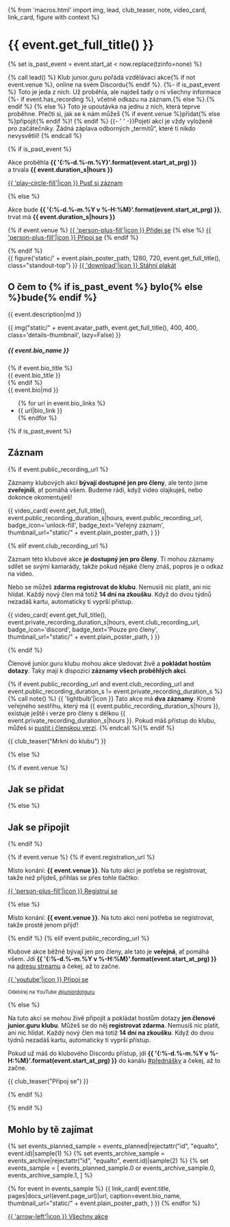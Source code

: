 {% from 'macros.html' import img, lead, club_teaser, note, video_card, link_card, figure with context %}

# {{ event.get_full_title() }}

{% set is_past_event = event.start_at < now.replace(tzinfo=none) %}

<script type="application/ld+json">{{ event.to_json_ld() }}</script>

{% call lead() %}
Klub junior.guru pořádá vzdělávací akce{% if not event.venue %}, online na svém Discordu{% endif %}.
{%- if is_past_event %}
  Toto je jeda z nich. Už proběhla, ale najdeš tady o ní všechny informace
  {%- if event.has_recording %}, včetně odkazu na záznam.{% else %}.{% endif %}
{% else %}
  Toto je upoutávka na jednu z nich, která teprve proběhne. Přečti si, jak se k nám můžeš {% if event.venue %}přidat{% else %}připojit{% endif %}!
{% endif %}
{{- ' ' -}}Pojetí akcí je vždy vyloženě pro začátečníky. Žádná záplava odborných „termitů“, které ti nikdo nevysvětlil!
{% endcall %}

<div class="c2a">
  {% if is_past_event %}
  <p class="c2a-text display">
    Akce proběhla <strong>{{ '{:%-d.%-m.%Y}'.format(event.start_at_prg) }}</strong>
    a trvala <strong>{{ event.duration_s|hours }}</strong>
  </p>
  <p>
    <a class="c2a-button" href="#zaznam">{{ 'play-circle-fill'|icon }} Pusť si záznam</a>
  </p>
  {% else %}
  <p class="c2a-text display blue">
    Akce bude <strong>{{ '{:%-d.%-m.%Y v %-H:%M}'.format(event.start_at_prg) }}</strong>,
    trvat má <strong>{{ event.duration_s|hours }}</strong>
  </p>
  <p>
    {% if event.venue %}
      <a class="c2a-button pulse" href="#jak-se-pridat">{{ 'person-plus-fill'|icon }} Přidej se</a>
    {% else %}
      <a class="c2a-button pulse" href="#jak-se-pripojit">{{ 'person-plus-fill'|icon }} Připoj se</a>
    {% endif %}
  </p>
  {% endif %}
</div>

<div class="figure-container">
  {{ figure('static/' + event.plain_poster_path, 1280, 720, event.get_full_title(), class="standout-top") }}
  <a class="figure-button" href="{{ ("static/" + event.poster_path)|url }}" target="_blank" rel="noopener" download>{{ 'download'|icon }} Stáhni plakát</a>
</div>

## O čem to {% if is_past_event %} bylo{% else %}bude{% endif %}

{{ event.description|md }}

<div class="standout details">
  <div class="details-info avatar">
    <div class="details-image">
      {{ img("static/" + event.avatar_path, event.get_full_title(), 400, 400, class='details-thumbnail', lazy=False) }}
    </div>
    <div class="details-body">
      <h5 class="details-heading">{{ event.bio_name }}</h5>
      {% if event.bio_title %}
        <div class="details-text compact">{{ event.bio_title }}</div>
      {% endif %}
      <div class="details-text">
        {{ event.bio|md }}
        <ul class="icon-links">
          {% for url in event.bio_links %}
            <li>{{ url|bio_link }}</li>
          {% endfor %}
        </ul>
      </div>
    </div>
  </div>
</div>

{% if is_past_event %}

## Záznam

{% if event.public_recording_url %}

Záznamy klubových akcí **bývají dostupné jen pro členy**, ale tento jsme **zveřejnili**, ať pomáhá všem.
Budeme rádi, když video olajkuješ, nebo dokonce okomentuješ!

{{ video_card(
  event.get_full_title(),
  event.public_recording_duration_s|hours,
  event.public_recording_url,
  badge_icon='unlock-fill',
  badge_text='Veřejný záznam',
  thumbnail_url="static/" + event.plain_poster_path,
) }}

{% elif event.club_recording_url %}

Záznam této klubové akce **je dostupný jen pro členy**. Ti mohou záznamy sdílet se svými kamarády, takže pokud nějaké členy znáš, popros je o odkaz na video.

Nebo se můžeš **zdarma registrovat do klubu**. Nemusíš nic platit, ani nic hlídat. Každý nový člen má totiž **14 dní na zkoušku**. Když do dvou týdnů nezadáš kartu, automaticky ti vyprší přístup.

{{ video_card(
  event.get_full_title(),
  event.private_recording_duration_s|hours,
  event.club_recording_url,
  badge_icon='discord',
  badge_text='Pouze pro členy',
  thumbnail_url="static/" + event.plain_poster_path,
) }}

{% endif %}

Členové junior.guru klubu mohou akce sledovat živě a **pokládat hostům dotazy**. Taky mají k dispozici **záznamy všech proběhlých akcí**.

{% if event.public_recording_url and event.club_recording_url and event.public_recording_duration_s != event.private_recording_duration_s %}{% call note() %}
  {{ 'lightbulb'|icon }} Tato akce má **dva záznamy**. Kromě veřejného sestřihu, který má {{ event.public_recording_duration_s|hours }}, existuje ještě i verze pro členy s délkou {{ event.private_recording_duration_s|hours }}. Pokud máš přístup do klubu, můžeš si <a href="{{ event.club_recording_url }}" target="_blank" rel="noopener">pustit i členskou verzi</a>.
{% endcall %}{% endif %}

{{ club_teaser("Mrkni do klubu") }}

{% else %}

{% if event.venue %}
## Jak se přidat
{% else %}
## Jak se připojit
{% endif %}

{% if event.venue %}
{% if event.registration_url %}

Místo konání: **{{ event.venue }}**. Na tuto akci je potřeba se registrovat, takže než přijdeš, přihlas se přes tohle tlačtko:

<div class="c2a compact">
  <a class="c2a-button" href="{{ event.registration_url }}" target="_blank" rel="noopener">
    {{ 'person-plus-fill'|icon }}
    Registruj se
  </a>
</div>

{% else %}

Místo konání: **{{ event.venue }}**. Na tuto akci není potřeba se registrovat, takže prostě jenom přijď!

{% endif %}
{% elif event.public_recording_url %}

Klubové akce běžně bývají jen pro členy, ale tato je **veřejná**, ať pomáhá všem.
Jdi **{{ '{:%-d.%-m.%Y v %-H:%M}'.format(event.start_at_prg) }}** na <a href="{{ event.public_recording_url }}" target="_blank" rel="noopener">adresu streamu</a> a čekej, až to začne.

<div class="c2a compact">
  <a class="c2a-button brand-button youtube" href="{{ event.public_recording_url }}" target="_blank" rel="noopener">
    {{ 'youtube'|icon }}
    Připoj se
  </a>
  <p class="c2a-text">
    <small>Odebírej na YouTube <a href="https://www.youtube.com/@juniordotguru/" target="_blank" rel="noopener">@juniordotguru</a></small>
  </p>
</div>

{% else %}

Na tuto akci se mohou živě připojit a pokládat hostům dotazy **jen členové junior.guru klubu**. Můžeš se do něj **registrovat zdarma**. Nemusíš nic platit, ani nic hlídat. Každý nový člen má totiž **14 dní na zkoušku**. Když do dvou týdnů nezadáš kartu, automaticky ti vyprší přístup.

Pokud už máš do klubového Discordu přístup, jdi **{{ '{:%-d.%-m.%Y v %-H:%M}'.format(event.start_at_prg) }}** do kanálu <a href="https://discord.com/channels/769966886598737931/1075814161138860135" target="_blank" rel="noopener">#přednášky</a> a čekej, až to začne.

{{ club_teaser("Připoj se") }}

{% endif %}

{% endif %}

## Mohlo by tě zajímat

<div class="link-cards wide">
{% set events_planned_sample = events_planned|rejectattr("id", "equalto", event.id)|sample(1) %}
{% set events_archive_sample = events_archive|rejectattr("id", "equalto", event.id)|sample(2) %}
{% set events_sample = [
  events_planned_sample.0 or events_archive_sample.0,
  events_archive_sample.1,
] %}

{% for event in events_sample %}
{{ link_card(
  event.title,
  pages|docs_url(event.page_url)|url,
  caption=event.bio_name,
  thumbnail_url="static/" + event.plain_poster_path,
) }}
{% endfor %}
</div>

<div class="pagination">
  <div class="pagination-control">
    <a href="{{ (page|parent_page).url|url }}" class="pagination-button">
      {{ 'arrow-left'|icon }}
      Všechny akce
    </a>
  </div>
</div>
